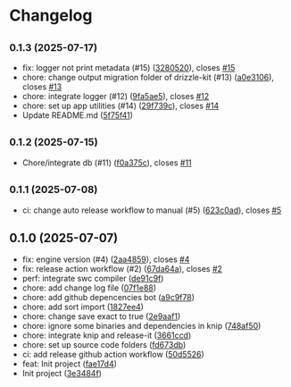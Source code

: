 # Changelog

## <small>0.1.3 (2025-07-17)</small>

* fix: logger not print metadata (#15) ([3280520](https://github.com/viettrace/viettrace-core/commit/3280520)), closes [#15](https://github.com/viettrace/viettrace-core/issues/15)
* chore: change output migration folder of drizzle-kit (#13) ([a0e3106](https://github.com/viettrace/viettrace-core/commit/a0e3106)), closes [#13](https://github.com/viettrace/viettrace-core/issues/13)
* chore: integrate logger (#12) ([9fa5ae5](https://github.com/viettrace/viettrace-core/commit/9fa5ae5)), closes [#12](https://github.com/viettrace/viettrace-core/issues/12)
* chore: set up app utilities (#14) ([29f739c](https://github.com/viettrace/viettrace-core/commit/29f739c)), closes [#14](https://github.com/viettrace/viettrace-core/issues/14)
* Update README.md ([5f75f41](https://github.com/viettrace/viettrace-core/commit/5f75f41))

## <small>0.1.2 (2025-07-15)</small>

* Chore/integrate db (#11) ([f0a375c](https://github.com/viettrace/viettrace-core/commit/f0a375c)), closes [#11](https://github.com/viettrace/viettrace-core/issues/11)

## <small>0.1.1 (2025-07-08)</small>

* ci: change auto release workflow to manual (#5) ([623c0ad](https://github.com/viettrace/viettrace-core/commit/623c0ad)), closes [#5](https://github.com/viettrace/viettrace-core/issues/5)

## 0.1.0 (2025-07-07)

* fix: engine version (#4) ([2aa4859](https://github.com/viettrace/viettrace-core/commit/2aa4859)), closes [#4](https://github.com/viettrace/viettrace-core/issues/4)
* fix: release action workflow (#2) ([67da64a](https://github.com/viettrace/viettrace-core/commit/67da64a)), closes [#2](https://github.com/viettrace/viettrace-core/issues/2)
* perf: integrate swc compiler ([de91c9f](https://github.com/viettrace/viettrace-core/commit/de91c9f))
* chore: add change log file ([07f1e88](https://github.com/viettrace/viettrace-core/commit/07f1e88))
* chore: add github depencencies bot ([a9c9f78](https://github.com/viettrace/viettrace-core/commit/a9c9f78))
* chore: add sort import ([1827ee4](https://github.com/viettrace/viettrace-core/commit/1827ee4))
* chore: change save exact to true ([2e9aaf1](https://github.com/viettrace/viettrace-core/commit/2e9aaf1))
* chore: ignore some binaries and dependencies in knip ([748af50](https://github.com/viettrace/viettrace-core/commit/748af50))
* chore: integrate knip and release-it ([3661ccd](https://github.com/viettrace/viettrace-core/commit/3661ccd))
* chore: set up source code folders ([fd673db](https://github.com/viettrace/viettrace-core/commit/fd673db))
* ci: add release github action workflow ([50d5526](https://github.com/viettrace/viettrace-core/commit/50d5526))
* feat: Init project ([fae17d4](https://github.com/viettrace/viettrace-core/commit/fae17d4))
* Init project ([3e3484f](https://github.com/viettrace/viettrace-core/commit/3e3484f))
